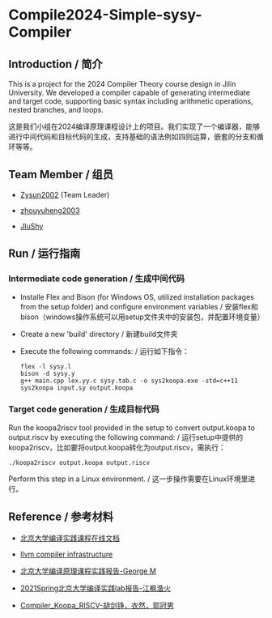 # Compile2024-Simple-sysy-Compiler

## Introduction / 简介 

This is a project for the 2024 Compiler Theory course design in Jilin University. We developed a compiler capable of generating intermediate and target code, supporting basic syntax including arithmetic operations, nested branches, and loops.

这是我们小组在2024编译原理课程设计上的项目。我们实现了一个编译器，能够进行中间代码和目标代码的生成，支持基础的语法例如四则运算，嵌套的分支和循环等等。

## Team Member / 组员

- [Zysun2002](https://github.com/Zysun2002) (Team Leader)

- [zhouyuheng2003](https://github.com/zhouyuheng2003)

- [JluShy](https://github.com/JluShy)

## Run / 运行指南

### Intermediate code generation / 生成中间代码

- Installe Flex and Bison (for Windows OS, utilized installation packages from the setup folder) and configure environment variables / 安装flex和bison（windows操作系统可以用setup文件夹中的安装包，并配置环境变量）

- Create a new 'build' directory / 新建build文件夹

- Execute the following commands: / 运行如下指令：

  ```
  flex -l sysy.l
  bison -d sysy.y
  g++ main.cpp lex.yy.c sysy.tab.c -o sys2koopa.exe -std=c++11
  sys2koopa input.sy output.koopa
  ```


### Target code generation / 生成目标代码

Run the koopa2riscv tool provided in the setup to convert output.koopa to output.riscv by executing the following command: / 运行setup中提供的koopa2riscv，比如要将output.koopa转化为output.riscv，需执行：

```
./koopa2riscv output.koopa output.riscv
```

Perform this step in a Linux environment. / 这一步操作需要在Linux环境里进行。

## Reference / 参考材料

- [北京大学编译实践课程在线文档](https://pku-minic.github.io/online-doc/#/)

- [llvm compiler infrastructure](https://llvm.org/docs/)
- [北京大学编译原理课程实践报告-George M](https://zhuanlan.zhihu.com/p/640953686)
- [2021Spring北京大学编译实践lab报告-江枫渔火](https://zhuanlan.zhihu.com/p/584830038)
- [Compiler_Koopa_RISCV-胡剑铮，衣然，郭冠男](https://github.com/HocRiser01/Compiler_Koopa_RISCV)
